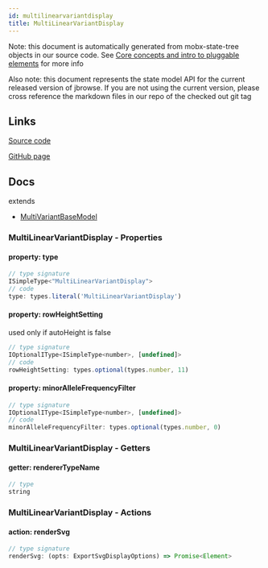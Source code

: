 ```yaml
---
id: multilinearvariantdisplay
title: MultiLinearVariantDisplay
---
```


Note: this document is automatically generated from mobx-state-tree objects in
our source code. See
[Core concepts and intro to pluggable elements](/docs/developer_guide/) for more
info

Also note: this document represents the state model API for the current released
version of jbrowse. If you are not using the current version, please cross
reference the markdown files in our repo of the checked out git tag

## Links

[Source code](https://github.com/GMOD/jbrowse-components/blob/main/plugins/variants/src/MultiLinearVariantDisplay/model.ts)

[GitHub page](https://github.com/GMOD/jbrowse-components/tree/main/website/docs/models/MultiLinearVariantDisplay.md)

## Docs

extends

- [MultiVariantBaseModel](../linearbaredisplay)

### MultiLinearVariantDisplay - Properties

#### property: type

```js
// type signature
ISimpleType<"MultiLinearVariantDisplay">
// code
type: types.literal('MultiLinearVariantDisplay')
```

#### property: rowHeightSetting

used only if autoHeight is false

```js
// type signature
IOptionalIType<ISimpleType<number>, [undefined]>
// code
rowHeightSetting: types.optional(types.number, 11)
```

#### property: minorAlleleFrequencyFilter

```js
// type signature
IOptionalIType<ISimpleType<number>, [undefined]>
// code
minorAlleleFrequencyFilter: types.optional(types.number, 0)
```

### MultiLinearVariantDisplay - Getters

#### getter: rendererTypeName

```js
// type
string
```

### MultiLinearVariantDisplay - Actions

#### action: renderSvg

```js
// type signature
renderSvg: (opts: ExportSvgDisplayOptions) => Promise<Element>
```

